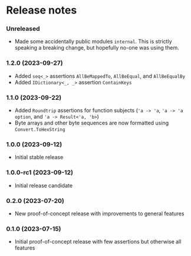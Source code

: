 Release notes
==============

### Unreleased

* Made some accidentally public modules `internal`. This is strictly speaking a breaking change, but hopefully no-one
  was using them.

### 1.2.0 (2023-09-27)

* Added `seq<_>` assertions `AllBeMappedTo`, `AllBeEqual`, and `AllBeEqualBy`
* Added `IDictionary<_, _>` assertion `ContainKeys`

### 1.1.0 (2023-09-22)

* Added `Roundtrip` assertions for function subjects (`'a -> 'a`, `'a -> 'a option`, and `'a -> Result<'a, 'b>`)
* Byte arrays and other byte sequences are now formatted using `Convert.ToHexString`

### 1.0.0 (2023-09-12)

* Initial stable release

### 1.0.0-rc1 (2023-09-12)

* Initial release candidate

### 0.2.0 (2023-07-20)

* New proof-of-concept release with improvements to general features

### 0.1.0 (2023-07-15)

* Initial proof-of-concept release with few assertions but otherwise all features

